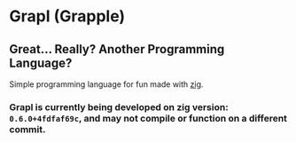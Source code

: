 # Grapl (Grapple)
## Great... Really? Another Programming Language? 

Simple programming language for fun made with [zig](https://github.com/ziglang/zig).

### Grapl is currently being developed on zig version: `0.6.0+4fdfaf69c`, and may not compile or function on a different commit.
